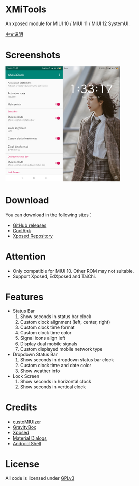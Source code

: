 # XMiTools
An xposed module for MIUI 10 / MIUI 11 / MIUI 12 SystemUI.

[中文说明](/README-CN.md)
# Screenshots
<img src="art/en/01.png" width="180"/><img src="art/en/02.png" width="180"/>

# Download
You can download in the following sites：
- [GitHub releases](/releases)
- [CoolApk](https://www.coolapk.com/apk/com.tianma.tweaks.miui)
- [Xposed Repository](https://repo.xposed.info/module/com.tianma.tweaks.miui)

# Attention
- Only compatible for MIUI 10. Other ROM may not suitable. 
- Support Xposed, EdXposed and TaiChi.

# Features
- Status Bar
  1. Show seconds in status bar clock
  2. Custom clock alignment (left, center, right)
  3. Custom clock time format
  4. Custom clock time color
  5. Signal icons align left
  6. Display dual mobile signals
  7. Custom displayed mobile network type
- Dropdown Status Bar
  1. Show seconds in dropdown status bar clock
  2. Custom clock time and date color
  3. Show weather info
- Lock Screen
  1. Show seconds in horizontal clock
  2. Show seconds in vertical clock


# Credits
 - [custoMIUIzer](https://code.highspec.ru/Mikanoshi/CustoMIUIzer/)
 - [GravityBox](https://github.com/GravityBox/GravityBox)
 - [Xposed](https://github.com/rovo89/Xposed)
 - [Material Dialogs](https://github.com/afollestad/material-dialogs)
 - [Android Shell](https://github.com/jaredrummler/AndroidShell)

# License
All code is licensed under [GPLv3](https://www.gnu.org/licenses/gpl-3.0.txt)

